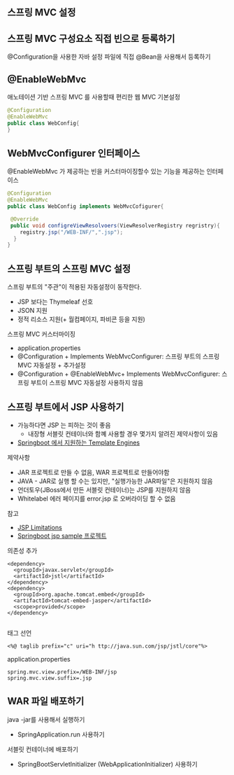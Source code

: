 ## 스프링 MVC 설정

## 스프링 MVC 구성요소 직접 빈으로 등록하기
@Configuration을 사용한 자바 설정 파일에 직접 @Bean을 사용해서 등록하기

## @EnableWebMvc
애노테이션 기반 스프링 MVC 를 사용할때 편리한 웹 MVC 기본설정
~~~java
@Configuration
@EnableWebMvc
public class WebConfig{
}
~~~

## WebMvcConfigurer 인터페이스
@EnableWebMvc 가 제공하는 빈을 커스터마이징할수 있는 기능을 제공하는 인터페이스
~~~java
@Configuration
@EnableWebMvc
public class WebConfig implements WebMvcCofigurer{

 @Override
 public void configreViewResolvoers(ViewResolverRegistry regristry){
    registry.jsp("/WEB-INF/",".jsp");
  }
}
~~~

## 스프링 부트의 스프링 MVC 설정

스프링 부트의 "주관"이 적용된 자동설정이 동작한다.
- JSP 보다는 Thymeleaf 선호
- JSON 지원
- 정적 리소스 지원(+ 월컴페이지, 파비콘 등을 지원)

스프링 MVC 커스터마이징  
- application.properties
- @Configuration + Implements WebMvcConfigurer: 스프링 부트의 스프링 MVC 자동설정 + 추가설정 
- @Configuration + @EnableWebMvc+ Implements WebMvcConfigurer: 스프링 부트이 스프링 MVC 자동설정 사용하지 않음

## 스프링 부트에서 JSP 사용하기
- 가능하다면 JSP 는 피하는 것이 좋음
    - 내장형 서블릿 컨테이너와 함꼐 사용할 경우 몇가지 알려진 제약사항이 있음
- [Springboot 에서 지원하는 Template Engines](https://docs.spring.io/spring-boot/docs/current/reference/htmlsingle/#boot-features-spring-mvc-template-engines)

제약사항
- JAR 프로젝트로 만들 수 없음, WAR 프로젝트로 만들어야함
- JAVA - JAR로 실행 할 수는 있지만, "실행가능한 JAR파일"은 지원하지 않음
- 언더토우(JBoss에서 만든 서블릿 컨테이너)는 JSP를 지원하지 않음
- Whitelabel 에러 페이지를 error.jsp 로 오버라이딩 할 수 없음

참고
- [JSP Limitations](https://docs.spring.io/spring-boot/docs/current/reference/htmlsingle/#boot-features-jsp-limitations)
- [Springboot jsp sample 프로젝트](https://github.com/spring-projects/spring-boot/tree/v2.1.1.RELEASE/spring-boot-samples/spring-boot-sample-web-jsp) 

의존성 추가
~~~
<​dependency​>
  <groupId>javax.servlet</groupId>
  <artifactId>jstl</artifactId>
</​dependency​>
<​dependency​>
  <groupId>org.apache.tomcat.embed</groupId>
  <artifactId>tomcat-embed-jasper</artifactId>
  <scope>provided</scope>
</​dependency​>
 

~~~

태그 선언
~~~
<%@ ​taglib ​prefix​="​c​" ​uri​="h​ ttp://java.sun.com/jsp/jstl/core​"%>
~~~

application.properties
~~~
spring.mvc.view.prefix​=​/WEB-INF/jsp 
spring.mvc.view.suffix​=​.jsp
~~~

## WAR 파일 배포하기
java -jar를 사용해서 실행하기  
- SpringApplication.run 사용하기

서블릿 컨테이너에 배포하기   
- SpringBootServletInitializer (WebApplicationInitializer) 사용하기  

